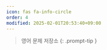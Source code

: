 ```yaml
---
icon: fas fa-info-circle
order: 4
modified: 2025-02-01T20:53:40+09:00
---
```


> 영어 문제 저장소
{: .prompt-tip }

<script type="text/javascript" src="https://cdnjs.buymeacoffee.com/1.0.0/button.prod.min.js" data-name="bmc-button" data-slug="corea" data-color="#FFDD00" data-emoji="☕"  data-font="Cookie" data-text="Buy me a coffee" data-outline-color="#000000" data-font-color="#000000" data-coffee-color="#ffffff" ></script>